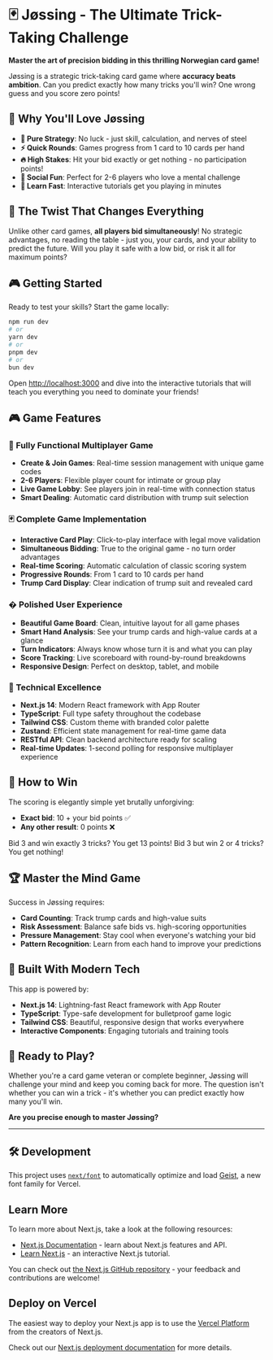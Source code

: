 # 🃏 Jøssing - The Ultimate Trick-Taking Challenge

**Master the art of precision bidding in this thrilling Norwegian card game!**

Jøssing is a strategic trick-taking card game where **accuracy beats ambition**. Can you predict exactly how many tricks you'll win? One wrong guess and you score zero points!

## 🎯 Why You'll Love Jøssing

- **🧠 Pure Strategy**: No luck - just skill, calculation, and nerves of steel
- **⚡ Quick Rounds**: Games progress from 1 card to 10 cards per hand
- **🔥 High Stakes**: Hit your bid exactly or get nothing - no participation points!
- **🤝 Social Fun**: Perfect for 2-6 players who love a mental challenge
- **📱 Learn Fast**: Interactive tutorials get you playing in minutes

## 🚀 The Twist That Changes Everything

Unlike other card games, **all players bid simultaneously**! No strategic advantages, no reading the table - just you, your cards, and your ability to predict the future. Will you play it safe with a low bid, or risk it all for maximum points?

## 🎮 Getting Started

Ready to test your skills? Start the game locally:

```bash
npm run dev
# or
yarn dev
# or
pnpm dev
# or
bun dev
```

Open [http://localhost:3000](http://localhost:3000) and dive into the interactive tutorials that will teach you everything you need to dominate your friends!

## 🎮 Game Features

### 🎯 Fully Functional Multiplayer Game
- **Create & Join Games**: Real-time session management with unique game codes
- **2-6 Players**: Flexible player count for intimate or group play
- **Live Game Lobby**: See players join in real-time with connection status
- **Smart Dealing**: Automatic card distribution with trump suit selection

### 🃏 Complete Game Implementation
- **Interactive Card Play**: Click-to-play interface with legal move validation
- **Simultaneous Bidding**: True to the original game - no turn order advantages
- **Real-time Scoring**: Automatic calculation of classic scoring system
- **Progressive Rounds**: From 1 card to 10 cards per hand
- **Trump Card Display**: Clear indication of trump suit and revealed card

### � Polished User Experience
- **Beautiful Game Board**: Clean, intuitive layout for all game phases
- **Smart Hand Analysis**: See your trump cards and high-value cards at a glance
- **Turn Indicators**: Always know whose turn it is and what you can play
- **Score Tracking**: Live scoreboard with round-by-round breakdowns
- **Responsive Design**: Perfect on desktop, tablet, and mobile

### 🔧 Technical Excellence
- **Next.js 14**: Modern React framework with App Router
- **TypeScript**: Full type safety throughout the codebase
- **Tailwind CSS**: Custom theme with branded color palette
- **Zustand**: Efficient state management for real-time game data
- **RESTful API**: Clean backend architecture ready for scaling
- **Real-time Updates**: 1-second polling for responsive multiplayer experience

## 🎯 How to Win

The scoring is elegantly simple yet brutally unforgiving:

- **Exact bid**: 10 + your bid points ✅
- **Any other result**: 0 points ❌

Bid 3 and win exactly 3 tricks? You get 13 points!
Bid 3 but win 2 or 4 tricks? You get nothing!

## 🏆 Master the Mind Game

Success in Jøssing requires:

- **Card Counting**: Track trump cards and high-value suits
- **Risk Assessment**: Balance safe bids vs. high-scoring opportunities
- **Pressure Management**: Stay cool when everyone's watching your bid
- **Pattern Recognition**: Learn from each hand to improve your predictions

## 🔧 Built With Modern Tech

This app is powered by:

- **Next.js 14**: Lightning-fast React framework with App Router
- **TypeScript**: Type-safe development for bulletproof game logic
- **Tailwind CSS**: Beautiful, responsive design that works everywhere
- **Interactive Components**: Engaging tutorials and training tools

## 🎲 Ready to Play?

Whether you're a card game veteran or complete beginner, Jøssing will challenge your mind and keep you coming back for more. The question isn't whether you can win a trick - it's whether you can predict exactly how many you'll win.

**Are you precise enough to master Jøssing?**

---

## 🛠️ Development

This project uses [`next/font`](https://nextjs.org/docs/app/building-your-application/optimizing/fonts) to automatically optimize and load [Geist](https://vercel.com/font), a new font family for Vercel.

## Learn More

To learn more about Next.js, take a look at the following resources:

- [Next.js Documentation](https://nextjs.org/docs) - learn about Next.js features and API.
- [Learn Next.js](https://nextjs.org/learn) - an interactive Next.js tutorial.

You can check out [the Next.js GitHub repository](https://github.com/vercel/next.js) - your feedback and contributions are welcome!

## Deploy on Vercel

The easiest way to deploy your Next.js app is to use the [Vercel Platform](https://vercel.com/new?utm_medium=default-template&filter=next.js&utm_source=create-next-app&utm_campaign=create-next-app-readme) from the creators of Next.js.

Check out our [Next.js deployment documentation](https://nextjs.org/docs/app/building-your-application/deploying) for more details.
